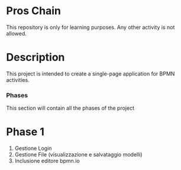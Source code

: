 # Pros Chain #

This repository is only for learning purposes. Any other activity is not allowed.

# Description #

This project is intended to create a single-page application for BPMN activities.

### Phases ###

This section will contain all the phases of the project

# Phase 1 #

1. Gestione Login
2. Gestione File (visualizzazione e salvataggio modelli)
3. Inclusione editore bpmn.io
